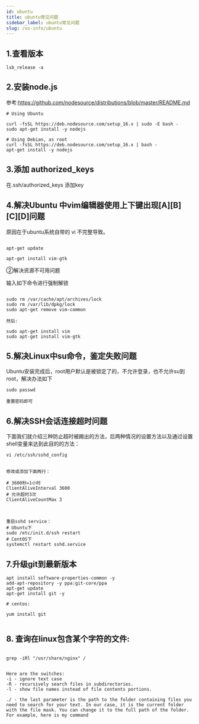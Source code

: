 ```yaml
---
id: ubuntu
title: ubuntu常见问题
sidebar_label: ubuntu常见问题
slug: /os-info/ubuntu
---
```


## 1.查看版本

```
lsb_release -a
```



## 2.安装node.js

参考:https://github.com/nodesource/distributions/blob/master/README.md



```
# Using Ubuntu

curl -fsSL https://deb.nodesource.com/setup_16.x | sudo -E bash -
sudo apt-get install -y nodejs

# Using Debian, as root
curl -fsSL https://deb.nodesource.com/setup_16.x | bash -
apt-get install -y nodejs

```
## 3.添加 authorized_keys 
在.ssh/authorized_keys 添加key


## 4.解决Ubuntu 中vim编辑器使用上下键出现[A][B][C][D]问题

原因在于ubuntu系统自带的 vi 不完整导致。

```shell

apt-get update

apt-get install vim-gtk

```

②解决资源不可用问题

输入如下命令进行强制解锁

```shell

sudo rm /var/cache/apt/archives/lock
sudo rm /var/lib/dpkg/lock
sudo apt-get remove vim-common

然后:

sudo apt-get install vim
sudo apt-get install vim-gtk

```

## 5.解决Linux中su命令，鉴定失败问题

Ubuntu安装完成后，root用户默认是被锁定了的，不允许登录，也不允许su到root，解决办法如下

```shell
sudo passwd

重置密码即可

```

## 6.解决SSH会话连接超时问题

下面我们就介绍三种防止超时被踢出的方法，后两种情况的设置方法以及通过设置shell变量来达到此目的的方法：

```shell
vi /etc/ssh/sshd_config


修改或添加下面两行：

# 3600秒=1小时
ClientAliveInterval 3600
# 允许超时3次
ClientAliveCountMax 3



重启sshd service：
# Ubuntu下
sudo /etc/init.d/ssh restart
# CentOS下
systemctl restart sshd.service

```

## 7.升级git到最新版本
```shell
apt install software-properties-common -y
add-apt-repository -y ppa:git-core/ppa
apt-get update
apt-get install git -y

# centos:

yum install git


```
## 8. 查询在linux包含某个字符的文件:

```shell

grep -iRl "/usr/share/nginx" /


Here are the switches:
-i - ignore text case
-R - recursively search files in subdirectories.
-l - show file names instead of file contents portions.

./ - the last parameter is the path to the folder containing files you need to search for your text. In our case, it is the current folder with the file mask. You can change it to the full path of the folder. For example, here is my command
```
